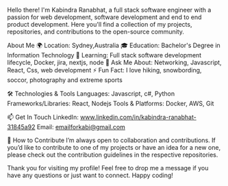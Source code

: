 Hello there! I'm Kabindra Ranabhat, a full stack software engineer with a passion for web development, software development and end to end product development. Here you'll find a collection of my projects, repositories, and contributions to the open-source community.


About Me
🌍 Location: Sydney,Australia
🎓 Education: Bachelor's Degree in Information Technology
🌱 Learning: Full stack software development lifecycle, Docker, jira, nextjs, node
💬 Ask Me About: Networking, Javascript, React, Css, web development 
⚡ Fun Fact: I love hiking, snowbording, soccor, photography and extreme sports

🛠️ Technologies & Tools
Languages: Javascript, c#, Python
Frameworks/Libraries: React, Nodejs 
Tools & Platforms: Docker, AWS, Git

📫 Get In Touch
LinkedIn: www.linkedin.com/in/kabindra-ranabhat-31845a92
Email: emailforkabi@gmail.com

🤝 How to Contribute
I’m always open to collaboration and contributions. If you’d like to contribute to one of my projects or have an idea for a new one, please check out the contribution guidelines in the respective repositories.

Thank you for visiting my profile! Feel free to drop me a message if you have any questions or just want to connect. Happy coding!





<!--
**kabindrr/kabindrr** is a ✨ _special_ ✨ repository because its `README.md` (this file) appears on your GitHub profile.

Here are some ideas to get you started:

- 🔭 I’m currently working on Full Stack developer/engineer journey
- 🌱 I’m currently learning docker/view/nextjs/
- 👯 I’m looking to collaborate on fullstack Ecommerce projects
- 🤔 I’m looking for help with ...
- 💬 Ask me about react/node/javascript/
- 📫 How to reach me: emailforkabi@gmail.com
- 😄 Pronouns: 
- ⚡ Fun fact: ...
-->
